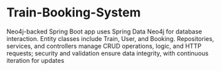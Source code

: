 # Train-Booking-System
 Neo4j-backed Spring Boot app uses Spring Data Neo4j for database interaction. Entity classes include Train, User, and Booking. Repositories, services, and controllers manage CRUD operations, logic, and HTTP requests; security and validation ensure data integrity, with continuous iteration for updates

